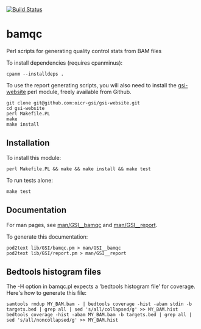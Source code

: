 [![Build Status](https://travis-ci.org/oicr-gsi/bamqc.svg)](https://travis-ci.org/oicr-gsi/bamqc)

# bamqc
Perl scripts for generating quality control stats from BAM files

To install dependencies (requires cpanminus): 

    cpanm --installdeps .

To use the report generating scripts, you will also need to install the [gsi-website](https://github.com/oicr-gsi/gsi-website)  perl module, freely available from Github.

    git clone git@github.com:oicr-gsi/gsi-website.git
    cd gsi-website
    perl Makefile.PL
    make
    make install

## Installation

To install this module:

    perl Makefile.PL && make && make install && make test
    
To run tests alone:

    make test
    


## Documentation

For man pages, see [man/GSI__bamqc](man/GSI__bamqc) and [man/GSI__report](man/GSI__report).

To generate this documentation:

    pod2text lib/GSI/bamqc.pm > man/GSI__bamqc
    pod2text lib/GSI/report.pm > man/GSI__report



## Bedtools histogram files

The -H option in bamqc.pl expects a 'bedtools histogram file' for coverage. Here's how to generate this file:

    samtools rmdup MY_BAM.bam - | bedtools coverage -hist -abam stdin -b targets.bed | grep all | sed 's/all/collapsed/g' >> MY_BAM.hist
    bedtools coverage -hist -abam MY_BAM.bam -b targets.bed | grep all | sed 's/all/noncollapsed/g' >> MY_BAM.hist

